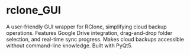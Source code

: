 # rclone_GUI
A user-friendly GUI wrapper for RClone, simplifying cloud backup operations. Features Google Drive integration, drag-and-drop folder selection, and real-time sync progress. Makes cloud backups accessible without command-line knowledge. Built with PyQt5.
